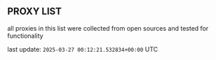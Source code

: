 ## PROXY LIST

all proxies in this list were collected from open sources and tested for functionality

last update: `2025-03-27 00:12:21.532834+00:00` UTC